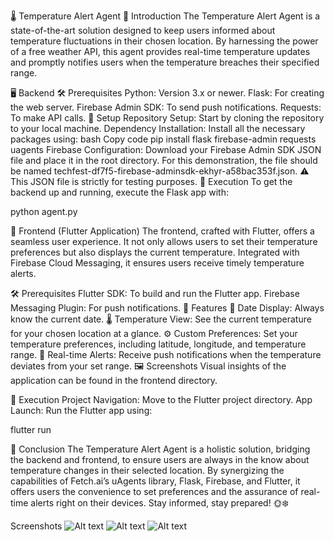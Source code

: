 🌡️ Temperature Alert Agent
📜 Introduction
The Temperature Alert Agent is a state-of-the-art solution designed to keep users informed about temperature fluctuations in their chosen location. By harnessing the power of a free weather API, this agent provides real-time temperature updates and promptly notifies users when the temperature breaches their specified range.

🖥️ Backend
🛠️ Prerequisites
Python: Version 3.x or newer.
Flask: For creating the web server.
Firebase Admin SDK: To send push notifications.
Requests: To make API calls.
🚀 Setup
Repository Setup: Start by cloning the repository to your local machine.
Dependency Installation: Install all the necessary packages using:
bash
Copy code
pip install flask firebase-admin requests uagents
Firebase Configuration: Download your Firebase Admin SDK JSON file and place it in the root directory. For this demonstration, the file should be named techfest-df7f5-firebase-adminsdk-ekhyr-a58bac353f.json. ⚠️ This JSON file is strictly for testing purposes.
🏃 Execution
To get the backend up and running, execute the Flask app with:

python agent.py

📱 Frontend (Flutter Application)
The frontend, crafted with Flutter, offers a seamless user experience. It not only allows users to set their temperature preferences but also displays the current temperature. Integrated with Firebase Cloud Messaging, it ensures users receive timely temperature alerts.

🛠️ Prerequisites
Flutter SDK: To build and run the Flutter app.
Firebase Messaging Plugin: For push notifications.
🌟 Features
📅 Date Display: Always know the current date.
🌡️ Temperature View: See the current temperature for your chosen location at a glance.
⚙️ Custom Preferences: Set your temperature preferences, including latitude, longitude, and temperature range.
🔔 Real-time Alerts: Receive push notifications when the temperature deviates from your set range.
🖼️ Screenshots
Visual insights of the application can be found in the frontend directory.

🏃 Execution
Project Navigation: Move to the Flutter project directory.
App Launch: Run the Flutter app using:

flutter run

🎉 Conclusion
The Temperature Alert Agent is a holistic solution, bridging the backend and frontend, to ensure users are always in the know about temperature changes in their selected location. By synergizing the capabilities of Fetch.ai’s uAgents library, Flask, Firebase, and Flutter, it offers users the convenience to set preferences and the assurance of real-time alerts right on their devices. Stay informed, stay prepared! 🌞❄️

Screenshots
![Alt text](https://github.com/iamshishirpandey/HackAI_Hack-230279/blob/main/frontend/temperature_alert_agent/screenshots/screenshot2.jpg)
![Alt text](https://github.com/iamshishirpandey/HackAI_Hack-230279/blob/main/frontend/temperature_alert_agent/screenshots/screenshot1.jpg)
![Alt text](https://github.com/iamshishirpandey/HackAI_Hack-230279/blob/main/frontend/temperature_alert_agent/screenshots/screenshot3.jpg)
